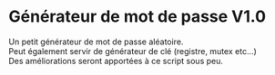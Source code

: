 # Générateur de mot de passe V1.0
Un petit générateur de mot de passe aléatoire.  
Peut également servir de générateur de clé (registre, mutex etc...)  
Des améliorations seront apportées à ce script sous peu.
